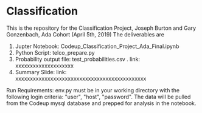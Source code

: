 # Classification
This is the repository for the Classification Project, Joseph Burton and Gary Gonzenbach, Ada Cohort (April 5th, 2019)
The deliverables are 
1) Jupter Notebook:                  Codeup_Classification_Project_Ada_Final.ipynb
2) Python Script:                    telco_prepare.py
3) Probability output file:          test_probabilities.csv .    link:  xxxxxxxxxxxxxxxxxxxx
4) Summary Slide:                    link:     xxxxxxxxxxxxxxxxxxxxxxxxxxxxxxxxxxxxxxxxxxxxx

Run Requirements:    env.py must be in your working directory with the following login criteria:     "user",   "host",   "password".      The data will be pulled from the Codeup mysql database and prepped for analysis in the notebook.     
